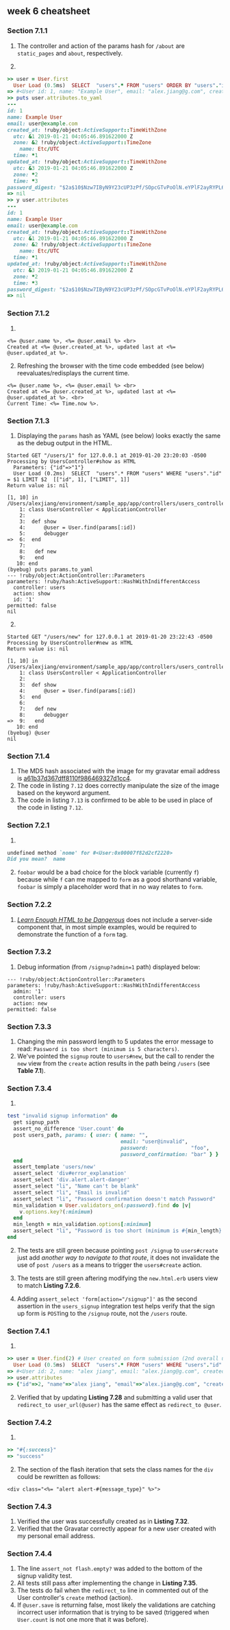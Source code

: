 ## week 6 cheatsheet

### Section 7.1.1

1. The controller and action of the params hash for `/about` are `static_pages` and `about`, respectively.

2.

```ruby
>> user = User.first 
  User Load (0.5ms)  SELECT  "users".* FROM "users" ORDER BY "users"."id" ASC LIMIT $1  [["LIMIT", 1]]
=> #<User id: 1, name: "Example User", email: "alex.jiang@g.com", created_at: "2019-01-21 04:05:46", updated_at: "2019-01-21 04:05:46", password_digest: "$2a$10$Nzw7IByN9Y23cUP3zPf/SOpcGTvPoOlN.eYPlF2ayRY...">
>> puts user.attributes.to_yaml
---
id: 1
name: Example User
email: user@example.com
created_at: !ruby/object:ActiveSupport::TimeWithZone
  utc: &1 2019-01-21 04:05:46.891622000 Z
  zone: &2 !ruby/object:ActiveSupport::TimeZone
    name: Etc/UTC
  time: *1
updated_at: !ruby/object:ActiveSupport::TimeWithZone
  utc: &3 2019-01-21 04:05:46.891622000 Z
  zone: *2
  time: *3
password_digest: "$2a$10$Nzw7IByN9Y23cUP3zPf/SOpcGTvPoOlN.eYPlF2ayRYPL6tgpfnje"
=> nil
>> y user.attributes
---
id: 1
name: Example User
email: user@example.com
created_at: !ruby/object:ActiveSupport::TimeWithZone
  utc: &1 2019-01-21 04:05:46.891622000 Z
  zone: &2 !ruby/object:ActiveSupport::TimeZone
    name: Etc/UTC
  time: *1
updated_at: !ruby/object:ActiveSupport::TimeWithZone
  utc: &3 2019-01-21 04:05:46.891622000 Z
  zone: *2
  time: *3
password_digest: "$2a$10$Nzw7IByN9Y23cUP3zPf/SOpcGTvPoOlN.eYPlF2ayRYPL6tgpfnje"
=> nil
```

### Section 7.1.2
1.

```erb
<%= @user.name %>, <%= @user.email %> <br>
Created at <%= @user.created_at %>, updated last at <%= @user.updated_at %>.
```

2. Refreshing the browser with the time code embedded (see below) reevaluates/redisplays the current time.

```erb
<%= @user.name %>, <%= @user.email %> <br>
Created at <%= @user.created_at %>, updated last at <%= @user.updated_at %>. <br>
Current Time: <%= Time.now %>.
```

### Section 7.1.3

1. Displaying the `params` hash as YAML (see below) looks exactly the same as the debug output in the HTML.


```
Started GET "/users/1" for 127.0.0.1 at 2019-01-20 23:20:03 -0500
Processing by UsersController#show as HTML
  Parameters: {"id"=>"1"}
  User Load (0.2ms)  SELECT  "users".* FROM "users" WHERE "users"."id" = $1 LIMIT $2  [["id", 1], ["LIMIT", 1]]
Return value is: nil

[1, 10] in /Users/alexjiang/environment/sample_app/app/controllers/users_controller.rb
    1: class UsersController < ApplicationController
    2: 
    3: 	def show
    4: 		@user = User.find(params[:id])
    5: 		debugger
=>  6: 	end
    7: 
    8:   def new
    9:   end
   10: end
(byebug) puts params.to_yaml
--- !ruby/object:ActionController::Parameters
parameters: !ruby/hash:ActiveSupport::HashWithIndifferentAccess
  controller: users
  action: show
  id: '1'
permitted: false
nil
```

2.

```
Started GET "/users/new" for 127.0.0.1 at 2019-01-20 23:22:43 -0500
Processing by UsersController#new as HTML
Return value is: nil

[1, 10] in /Users/alexjiang/environment/sample_app/app/controllers/users_controller.rb
    1: class UsersController < ApplicationController
    2: 
    3: 	def show
    4: 		@user = User.find(params[:id])
    5: 	end
    6: 
    7:   def new
    8:   	debugger
=>  9:   end
   10: end
(byebug) @user
nil
```

### Section 7.1.4
1. The MD5 hash associated with the image for my gravatar email address is [a61b37d367dff8110f986469327d1cc4](https://secure.gravatar.com/avatar/a61b37d367dff8110f986469327d1cc4).
2. The code in listing `7.12` does correctly manipulate the size of the image based on the keyword argument.
3. The code in listing `7.13` is confirmed to be able to be used in place of the code in listing `7.12`.

### Section 7.2.1
1.

```ruby
undefined method `nome' for #<User:0x00007f82d2cf2220>
Did you mean?  name
```

2. `foobar` would be a bad choice for the block variable (currently `f`) because while `f` can me mapped to `form` as a good shorthand variable, `foobar` is simply a placeholder word that in no way relates to `form`.

### Section 7.2.2
1. [*Learn Enough HTML to be Dangerous*](http://learnenough.com/html-tutorial) does not include a server-side component that, in most simple examples, would be required to demonstrate the function of a `form` tag.

### Section 7.3.2
1. Debug information (from `/signup?admin=1` path) displayed below:

```
--- !ruby/object:ActionController::Parameters
parameters: !ruby/hash:ActiveSupport::HashWithIndifferentAccess
  admin: '1'
  controller: users
  action: new
permitted: false
```

### Section 7.3.3
1. Changing the min password length to 5 updates the error message to read: `Password is too short (minimum is 5 characters)`.
2. We've pointed the `signup` route to `users#new`, but the call to render the `new` view from the `create` action results in the path being `/users` (see **Table 7.1**).

### Section 7.3.4
1.

```ruby
test "invalid signup information" do
  get signup_path
  assert_no_difference 'User.count' do
  post users_path, params: { user: { name: "",
                                     email: "user@invalid",
                                     password:              "foo",
                                     password_confirmation: "bar" } }
  end
  assert_template 'users/new'
  assert_select 'div#error_explanation'
  assert_select 'div.alert.alert-danger'
  assert_select "li", "Name can't be blank"
  assert_select "li", "Email is invalid"
  assert_select "li", "Password confirmation doesn't match Password"
  min_validation = User.validators_on(:password).find do |v|
    v.options.key?(:minimum)
  end
  min_length = min_validation.options[:minimum]
  assert_select "li", "Password is too short (minimum is #{min_length} characters)"
end
```

2. The tests are still green because pointing `post /signup` to `users#create` just add *another way to navigate to that route*, it does not invalidate the use of `post /users` as a means to trigger the `users#create` action.

3. The tests are still green aftering modifying the `new.html.erb` users view to match **Listing 7.2.6**.

4. Adding `assert_select 'form[action="/signup"]'` as the second assertion in the `users_signup` integration test helps verify that the sign up form is `POST`ing to the `/signup` route, not the `/users` route.

### Section 7.4.1
1.

```ruby
>> user = User.find(2) # User created on form submission (2nd overall user)
  User Load (0.5ms)  SELECT  "users".* FROM "users" WHERE "users"."id" = $1 LIMIT $2  [["id", 2], ["LIMIT", 1]]
=> #<User id: 2, name: "alex jiang", email: "alex.jiang@g.com", created_at: "2019-01-21 21:06:43", updated_at: "2019-01-21 21:06:43", password_digest: "$2a$10$7jQSCRZ4z8h0eBRnqWYk5.8r4ZFzUKuYvFylU/gxCVt...">
>> user.attributes                                                         
=> {"id"=>2, "name"=>"alex jiang", "email"=>"alex.jiang@g.com", "created_at"=>Sun, 21 Jan 2019 21:06:43 UTC +00:00, "updated_at"=>Sun, 21 Jan 2019 21:06:43 UTC +00:00, "password_digest"=>"$2a$10$7jQSCRZ4z8h0eBRnqWYk5.8r4ZFzUKuYvFylU/gxCVt0ypb6DRime"}
```

2. Verified that by updating **Listing 7.28** and submitting a valid user that `redirect_to user_url(@user)` has the same effect as `redirect_to @user`.

### Section 7.4.2
1.

```ruby
>> "#{:success}"
=> "success"
```

2. The section of the flash iteration that sets the class names for the `div` could be rewritten as follows:

```erb
<div class="<%= "alert alert-#{message_type}" %>">
```

### Section 7.4.3
1. Verified the user was successfully created as in **Listing 7.32**.
2. Verified that the Gravatar correctly appear for a new user created with my personal email address.

### Section 7.4.4
1. The line `assert_not flash.empty?` was added to the bottom of the signup validity test.
2. All tests still pass after implementing the change in **Listing 7.35**.
3. The tests do fail when the `redirect_to` line in commented out of the User controller's `create` method (action).
4. If `@user.save` is returning false, most likely the validations are catching incorrect user information that is trying to be saved (triggered when `User.count` is not one more that it was before).


